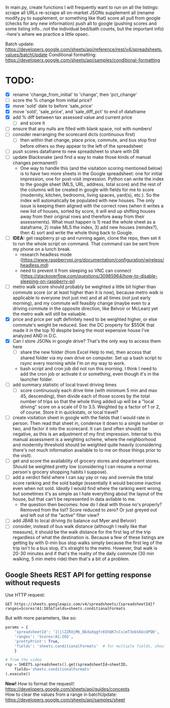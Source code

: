 In main.py, create functions I will frequently want to run on all the listings:
scrape all URLs
re-scrape all on-market JSONs
supplement all (rename modify.py to supplement, or something like that)
score all
pull from google (checks for any new information)
push all to google (pushing scores and some listing info...not the individual bed/bath counts, but the important info)
	-here's where we practice a little opsec.


Batch update: https://developers.google.com/sheets/api/reference/rest/v4/spreadsheets.values/batchUpdate
Conditional formatting: https://developers.google.com/sheets/api/samples/conditional-formatting


# TODO: 
- [x] rename 'change_from_initial' to 'change', then 'pct_change'
- [ ] score the % change from initial price? 
- [x] move 'sold' date to before 'sale_price'
- [x] move 'sold', 'sale_price', and 'sale_diff_pct' to end of dataframe
- [x] add % diff between tax assessed value and current price
    - [ ] and score it
- [ ] ensure that any nulls are filled with blank space, not with numbers!
- [ ] consider rearranging the scorecard dicts (continuous first)
    - [ ] then within that change, place price, commute, and bus stop first before others so they appear
    to the left of the spreadsheet
- [ ] push scores dataframe to new spreadsheet to share with DB
- [ ] update Blacksnake (and find a way to make those kinds of manual changes permanent!)
    - One way to handle this (and the visitation scoring mentioned below) is to have two more sheets in
    the Google spreadsheet: one for initial impression, one for post-visit impression. Python can write the
    index to the google sheet (MLS, URL, address, total score) and the rest of the columns will be created
    in google with fields for me to score (modernity, kitchen, bedrooms, living spaces, yard(s), etc.). So
    the index will automatically be populated with new houses. The only issue is keeping them aligned with the
    correct rows (when it writes a new list of houses, sorted by score, it will end up shifting houses away
    from their original rows and therefore away from their assessments). What must happen is 1) read the
    whole sheet as a dataframe, 2) make MLS the index, 3) add new houses (reindex?), then 4) sort and write
    the whole thing back to Google.
- [ ] **IDEA:** get raspberry pi up and running again, clone the repo, then set it to run the whole script
on command. That command can be sent from my phone on a lunch break.
    - research headless mode (https://www.raspberrypi.org/documentation/configuration/wireless/headless.md)
    - need to prevent it from sleeping so VNC can connect (https://stackoverflow.com/questions/30985964/how-to-disable-sleeping-on-raspberry-pi)
- [ ] metro walk score should probably be weighted a little bit higher than commute score (or at least
higher than it is now), because metro walk is applicable to everyone (not just me) and at all times (not
just early morning), and my commute will feasibly change (maybe even to a driving commute in the opposite
direction, like Belvoir or McLean) yet the metro walk will still be valuable.
- [x] price and price per sqft definitely need to be weighted higher, or else commute's weight be reduced.
See: the DC property for $550K that made it in the top 10 despite being the most expensive house I've
analyzed AND in D.C.
- [x] Can I store JSONs in google drive? That's the only way to access them here
    - [ ] share the new folder (from Excel Help to me), then access that shared folder via my own drive on
    computer. Set up a bash script to rsync every morning while I'm on my way to work.
    - bash script and cron job did not run this morning. I think I need to add the cron job or activate it
    or something, even though it's in the launcher folder. 
- [ ] add summary statistic of local travel driving times
    - [ ] score continuously each drive time (with minimum 5 min and max 45, descending), then divide each
    of those scores by the total number of trips so that the whole thing added up will be a "local driving"
    score on a scale of 0 to 3.5. Weighted by a factor of 1 or 2, of course. Store it in quickstats, or
    local travel?
- [ ] create visitation sheet in google with the fields that I would rate in person. Then read that sheet
in, condense it down to a single number or two, and factor it into the scorecard. It can (and often should)
be negative, as this is an adjustment of my first impression. Internal to this manual assessment is a
weighting scheme, where the neighborhood and modernity threshold should be weighted quite heavily (considering
there's not much information available to to me on those things prior to the visit). 
- [ ] get and score the availability of grocery stores and department stores. Should be weighted pretty low
(considering I can resume a normal person's grocery shopping habits I suppose). 
- [ ] add a verdict field where I can say yay or nay and overrule the total score ranking and the sold
badge (essentially it would become inactive even when not sold. _Ideally_ I would find where the ranking went
wrong, but sometimes it's as simple as I hate everything about the layout of the house, but that can't be
represented in data avilable to me.
    - the question then becomes: how do I deal with those no's properly? Removed from the list? Score
    reduced to zero? Or just greyed out and left out of the "active" filter view?
- [ ] add JBAB to local driving (to balance out Myer and Belvoir)
- [ ] consider, instead of bus walk distance (although I really like that measure), it should be the walk
distance for the first leg of the trip regardless of what the destination is. Because a few of these
listings are getting by with 0-min bus stop walks simply because the first leg of the trip isn't to a bus
stop, it's straight to the metro. However, that walk is 20-30 minutes and if that's the reality of the
daily commute (30 min walking, 5 min metro ride) then that's a bit of a problem. 

## Google Sheets REST API for getting response without requests
Use HTTP request:  
```
GET https://sheets.googleapis.com/v4/spreadsheets/{spreadsheetId}?ranges=Scores!A1:I65&fields=sheets.conditionalFormats
```
But with more parameters, like so:

```python
params = {
    'spreadsheetId': '1ljlZZRXjMb_BEduXqgfc65hQK7cCximT3ebS6UcQPQ0',
    'ranges': 'Scores!A1:I65',
    'prettyPrint': True,
    'fields': 'sheets.conditionalFormats'  # for multiple fields, should it be a list? Or just comma-separated string?
    }

# from the video
rsp = SHEETS.spreadsheets().get(spreadsheetId=sheetID,
    fields='sheets.conditionalFormats'
).execute()

```

**New!** How to format the request!:  
https://developers.google.com/sheets/api/guides/concepts  
How to clear the values from a range in batchUpdate:  
https://developers.google.com/sheets/api/samples/sheet

